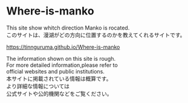 # Where-is-manko

This site show whitch direction Manko is rocated.  
このサイトは、漫湖がどの方向に位置するのかを教えてくれるサイトです。

<https://tinnguruma.github.io/Where-is-manko>


The information shown on this site is rough.  
For more detailed information,please refer to  
official websites and public institutions.  
本サイトに掲載されている情報は概算です。  
より詳細な情報については  
公式サイトや公的機関などをご覧ください。  
